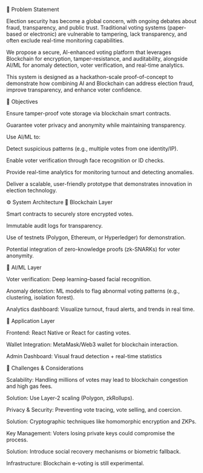 📌 Problem Statement

Election security has become a global concern, with ongoing debates about fraud, transparency, and public trust. Traditional voting systems (paper-based or electronic) are vulnerable to tampering, lack transparency, and often exclude real-time monitoring capabilities.

We propose a secure, AI-enhanced voting platform that leverages Blockchain for encryption, tamper-resistance, and auditability, alongside AI/ML for anomaly detection, voter verification, and real-time analytics.

This system is designed as a hackathon-scale proof-of-concept to demonstrate how combining AI and Blockchain can address election fraud, improve transparency, and enhance voter confidence.

🎯 Objectives

Ensure tamper-proof vote storage via blockchain smart contracts.

Guarantee voter privacy and anonymity while maintaining transparency.

Use AI/ML to:

Detect suspicious patterns (e.g., multiple votes from one identity/IP).

Enable voter verification through face recognition or ID checks.

Provide real-time analytics for monitoring turnout and detecting anomalies.

Deliver a scalable, user-friendly prototype that demonstrates innovation in election technology.

⚙️ System Architecture
🔹 Blockchain Layer

Smart contracts to securely store encrypted votes.

Immutable audit logs for transparency.

Use of testnets (Polygon, Ethereum, or Hyperledger) for demonstration.

Potential integration of zero-knowledge proofs (zk-SNARKs) for voter anonymity.

🔹 AI/ML Layer

Voter verification: Deep learning–based facial recognition.

Anomaly detection: ML models to flag abnormal voting patterns (e.g., clustering, isolation forest).

Analytics dashboard: Visualize turnout, fraud alerts, and trends in real time.

🔹 Application Layer

Frontend: React Native or React for casting votes.

Wallet Integration: MetaMask/Web3 wallet for blockchain interaction.

Admin Dashboard: Visual fraud detection + real-time statistics

🚧 Challenges & Considerations

Scalability: Handling millions of votes may lead to blockchain congestion and high gas fees.

Solution: Use Layer-2 scaling (Polygon, zkRollups).

Privacy & Security: Preventing vote tracing, vote selling, and coercion.

Solution: Cryptographic techniques like homomorphic encryption and ZKPs.

Key Management: Voters losing private keys could compromise the process.

Solution: Introduce social recovery mechanisms or biometric fallback.

Infrastructure: Blockchain e-voting is still experimental.
